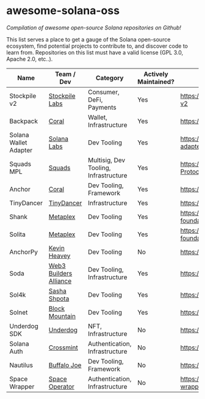 # awesome-solana-oss
*Compilation of awesome open-source Solana repositories on Github!*

This list serves a place to get a gauge of the Solana open-source ecosystem, find potential projects to contribute to, and discover code to learn from. Repositories on this list must have a valid license (GPL 3.0, Apache 2.0, etc..).

Name | Team / Dev | Category | Actively Maintained? | Link
--- | --- | --- | --- | ---
Stockpile v2 | [Stockpile Labs](https://twitter.com/GoStockpile) | Consumer, DeFi, Payments | Yes | <https://github.com/StockpileLabs/stockpile-v2>
Backpack | [Coral](https://twitter.com/xNFT_Backpack) | Wallet, Infrastructure | Yes | <https://github.com/coral-xyz/backpack>
Solana Wallet Adapter | [Solana Labs](https://twitter.com/solana) | Dev Tooling | Yes | <https://github.com/solana-labs/wallet-adapter>
Squads MPL | [Squads](https://twitter.com/squads) | Multisig, Dev Tooling, Infrastructure | Yes | <https://github.com/Squads-Protocol/squads-mpl>
Anchor | [Coral](https://twitter.com/xNFT_Backpack) | Dev Tooling, Framework | Yes | <https://github.com/coral-xyz/anchor>
TinyDancer | [TinyDancer](https://twitter.com/tinydancerio) | Infrastructure | Yes | <https://github.com/tinydancer-io/tinydancer>
Shank | [Metaplex](https://twitter.com/metaplex) | Dev Tooling | Yes | <https://github.com/metaplex-foundation/shank>
Solita | [Metaplex](https://twitter.com/metaplex) | Dev Tooling | Yes | <https://github.com/metaplex-foundation/solita>
AnchorPy | [Kevin Heavey](https://twitter.com/metaplex) | Dev Tooling | No | <https://github.com/kevinheavey/anchorpy>
Soda | [Web3 Builders Alliance](https://twitter.com/comebuidlwithus) | Dev Tooling, Infrastructure | Yes | <https://github.com/UnderdogProtocol/js>
Sol4k | [Sasha Shpota](https://twitter.com/sashashpota) | Dev Tooling | Yes | <https://github.com/sol4k/sol4k>
Solnet | [Block Mountain](https://twitter.com/blockmountainio) | Dev Tooling | Yes | <https://github.com/bmresearch/Solnet>
Underdog SDK | [Underdog](https://twitter.com/backanunderdog) | NFT, Infrastructure | No | <https://github.com/UnderdogProtocol/js>
Solana Auth | [Crossmint](https://twitter.com/crossmint) | Authentication, Infrastructure | No | <https://github.com/Crossmint/solana-auth>
Nautilus | [Buffalo Joe](https://twitter.com/realbuffalojoe) | Dev Tooling, Framework | No | <https://github.com/nautilus-project/nautilus>
Space Wrapper | [Space Operator](https://twitter.com/_space_operator) | Authentication, Infrastructure | No | <https://github.com/space-operator/space-wrapper>

